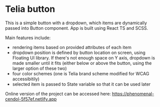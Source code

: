 # Telia button

This is a simple button with a dropdown, which items are dynamically passed into Button component. App is built using React TS and SCSS.

Main features include:
- rendering items based on provided attributes of each item
- dropdown position is defined by button location on screen, using Floating UI library. If there's not enough space on Y axis, dropdown is made smaller until it fits (either below or above the button, using the larger option of these two)
- four color schemes (one is Telia brand scheme modified for WCAG accessibitily)
- selected item is passed to State variable so that it can be used later

Online version of the project can be accessed here: https://phenomenal-cendol-5f57ef.netlify.app
